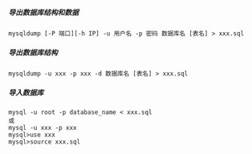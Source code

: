 ##### 导出数据库结构和数据
```
mysqldump [-P 端口][-h IP] -u 用户名 -p 密码 数据库名 [表名] > xxx.sql
```

##### 导出数据库结构
```
mysqldump -u xxx -p xxx -d 数据库名 [表名] > xxx.sql
```

##### 导入数据库 
```
mysql -u root -p database_name < xxx.sql
或
mysql -u xxx -p xxx
mysql>use xxx
mysql>source xxx.sql
```

